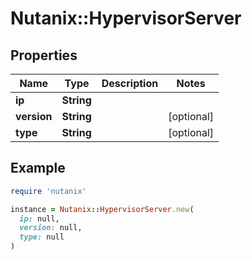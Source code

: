 # Nutanix::HypervisorServer

## Properties

| Name | Type | Description | Notes |
| ---- | ---- | ----------- | ----- |
| **ip** | **String** |  |  |
| **version** | **String** |  | [optional] |
| **type** | **String** |  | [optional] |

## Example

```ruby
require 'nutanix'

instance = Nutanix::HypervisorServer.new(
  ip: null,
  version: null,
  type: null
)
```


